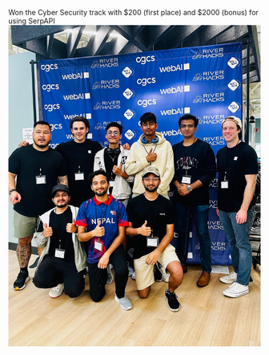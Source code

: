 Won the Cyber Security track with $200 (first place) and $2000 (bonus) for using SerpAPI 
![Winning Photo](win.jpg)
